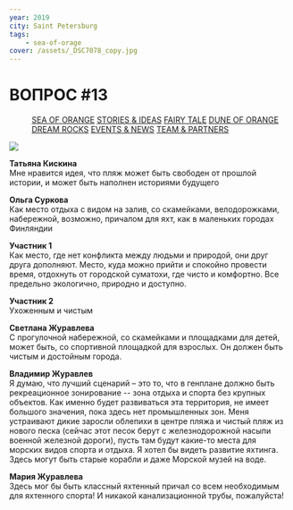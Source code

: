 ```yaml
---
year: 2019
city: Saint Petersburg
tags:
    - sea-of-orage
cover: /assets/_DSC7078_copy.jpg
---
```


# ВОПРОС #13

<Menu>
<a href="/sea-of-orange">SEA OF ORANGE</a>
<a href="/sea-of-orange/stories-and-ideas">STORIES & IDEAS</a>
<a href="/sea-of-orange/fairytale">FAIRY TALE</a>
<a href="/sea-of-orange/dune-of-orange">DUNE OF ORANGE</a>
<a href="/sea-of-orange/dreamrocks">DREAM ROCKS</a>
<a href="/sea-of-orange/events-and-news">EVENTS & NEWS</a>
<a href="/sea-of-orange/team-and-partners">TEAM & PARTNERS</a>
</Menu>

![](/assets/sea-of-orange/questions_26.jpg)

**Татьяна Кискина**<br/>
Мне нравится  идея, что пляж может быть свободен от прошлой истории, и может быть наполнен историями будущего

**Ольга Суркова**<br/>
Как место отдыха с видом на залив, со скамейками, велодорожками, набережной, возможно, причалом для яхт, как в маленьких городах Финляндии

**Участник 1**<br/>
Как место, где нет конфликта между людьми и природой, они друг друга дополняют. Место, куда можно прийти и спокойно провести время, отдохнуть от городской суматохи, где чисто и комфортно. Все предельно экологично, природно и доступно.

**Участник 2**<br/>
Ухоженным и чистым

**Светлана Журавлева**<br/>
С прогулочной набережной, со скамейками и площадками для детей, может быть, со спортивной площадкой для взрослых. Он должен быть чистым и достойным города.

**Владимир Журавлев**<br/>
Я думаю, что лучший сценарий – это то, что в генплане должно быть рекреационное зонирование -- зона отдыха и спорта без крупных объектов. Как именно будет развиваться эта территория, не имеет большого значения, пока здесь нет промышленных зон. Меня устраивают дикие заросли облепихи в центре пляжа и чистый пляж из нового песка (сейчас этот песок берут с железнодорожной насыпи военной железной дороги), пусть там будут какие-то места для морских видов спорта и отдыха. Я хотел бы видеть развитие яхтинга. Здесь могут быть старые корабли и даже Морской музей на воде.

**Мария Журавлева**<br/>
Здесь мог бы быть классный яхтенный причал со всем необходимым для яхтенного спорта! И никакой канализационной трубы, пожалуйста!
